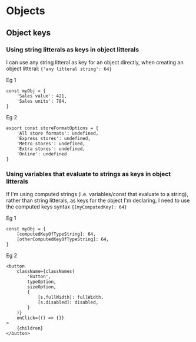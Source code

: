 # Objects

## Object keys

### Using string litterals as keys in object litterals

I can use any string litteral as key for an object directly, when creating an object litteral: `{'any litteral string': 64}`

Eg 1
```
const myObj = {
	'Sales value': 421,
	'Sales units': 784,
}
```

Eg 2
```
export const storeFormatOptions = {
    'All store formats': undefined,
    'Express stores': undefined,
    'Metro stores': undefined,
    'Extra stores': undefined,
    'Online': undefined
}
```

### Using variables that evaluate to strings as keys in object litterals

If I'm using computed strings (i.e. variables/const that evaluate to a string), rather than string litterals, as keys for the object I'm declaring, I need to use the computed keys syntax `{[myComputedKey]: 64}`

Eg 1

```
const myObj = {
	[computedKeyOfTypeString]: 64,
	[otherComputedKeyOfTypeString]: 64,
}
```

Eg 2

```
<button
    className={classNames(
        'Button',
        typeOption,
        sizeOption,
        {
            [s.fullWidth]: fullWidth,
            [s.disabled]: disabled,
        }
    )}
    onClick={() => {}}
>
    {children}
</button>
```